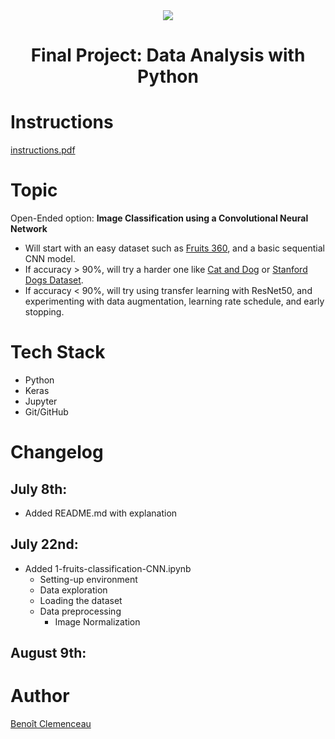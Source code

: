 <div align="center">
  <img src="https://emojipedia-us.s3.dualstack.us-west-1.amazonaws.com/thumbs/320/apple/325/snake_1f40d.png">
</div>

<h1 align="center">Final Project: Data Analysis with Python</h1>

# Instructions

[instructions.pdf](instructions.pdf)

# Topic

Open-Ended option: **Image Classification using a Convolutional Neural Network**

- Will start with an easy dataset such as [Fruits 360](https://www.kaggle.com/datasets/moltean/fruits), and a basic sequential CNN model.
- If accuracy > 90%, will try a harder one like [Cat and Dog](https://www.kaggle.com/datasets/tongpython/cat-and-dog) or [Stanford Dogs Dataset](https://www.kaggle.com/datasets/jessicali9530/stanford-dogs-dataset).
- If accuracy < 90%, will try using transfer learning with ResNet50, and experimenting with data augmentation, learning rate schedule, and early stopping.

# Tech Stack

- Python
- Keras
- Jupyter
- Git/GitHub

# Changelog

## July 8th:

- Added README.md with explanation

## July 22nd:

- Added 1-fruits-classification-CNN.ipynb
  - Setting-up environment
  - Data exploration
  - Loading the dataset
  - Data preprocessing
    - Image Normalization

## August 9th:



# Author

[Benoît Clemenceau](https://github.com/ben-clem)
